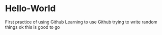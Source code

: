 # Hello-World
First practice of using Github
Learning to use Github
trying to write random things 
ok this is good to go
